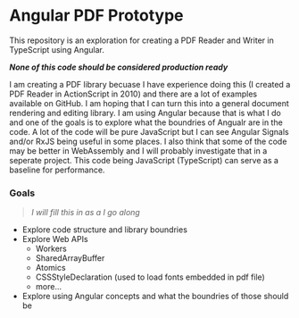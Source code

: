 # Angular PDF Prototype

This repository is an exploration for creating a PDF Reader and Writer in TypeScript using Angular.

**_None of this code should be considered production ready_**

I am creating a PDF library becuase I have experience doing this (I created a PDF Reader in ActionScript in 2010) and there are a lot of examples available on GitHub. I am hoping that I can turn this into a general document rendering and editing library. I am using Angular because that is what I do and one of the goals is to explore what the boundries of Angualr are in the code. A lot of the code will be pure JavaScript but I can see Angular Signals and/or RxJS being useful in some places. I also think that some of the code may be better in WebAssembly and I will probably investigate that in a seperate project. This code being JavaScript (TypeScript) can serve as a baseline for performance.

### Goals

> _I will fill this in as a I go along_

- Explore code structure and library boundries
- Explore Web APIs
  - Workers
  - SharedArrayBuffer
  - Atomics
  - CSSStyleDeclaration (used to load fonts embedded in pdf file)
  - more...
- Explore using Angular concepts and what the boundries of those should be
